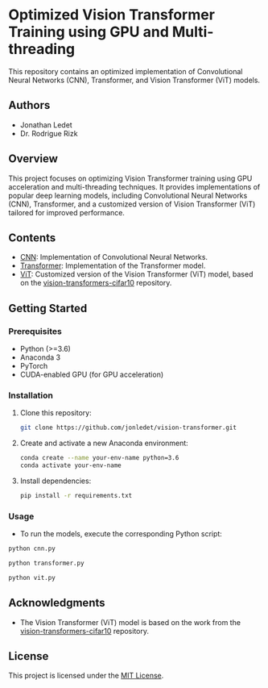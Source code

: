 # Optimized Vision Transformer Training using GPU and Multi-threading

This repository contains an optimized implementation of Convolutional Neural Networks (CNN), Transformer, and Vision Transformer (ViT) models.

## Authors
- Jonathan Ledet
- Dr. Rodrigue Rizk

## Overview

This project focuses on optimizing Vision Transformer training using GPU acceleration and multi-threading techniques. It provides implementations of popular deep learning models, including Convolutional Neural Networks (CNN), Transformer, and a customized version of Vision Transformer (ViT) tailored for improved performance.

## Contents

- [CNN](cnn.py): Implementation of Convolutional Neural Networks.
- [Transformer](transformer.py): Implementation of the Transformer model.
- [ViT](vit.py): Customized version of the Vision Transformer (ViT) model, based on the [vision-transformers-cifar10](https://github.com/kentaroy47/vision-transformers-cifar10) repository.

## Getting Started

### Prerequisites

- Python (>=3.6)
- Anaconda 3
- PyTorch
- CUDA-enabled GPU (for GPU acceleration)

### Installation

1. Clone this repository:

   ```bash
   git clone https://github.com/jonledet/vision-transformer.git
   ```

2. Create and activate a new Anaconda environment:

   ```bash
   conda create --name your-env-name python=3.6
   conda activate your-env-name
   ```

3. Install dependencies:

   ```bash
   pip install -r requirements.txt
   ```

### Usage

- To run the models, execute the corresponding Python script:

```bash
python cnn.py
```

```bash
python transformer.py
```

```bash
python vit.py
```

## Acknowledgments

- The Vision Transformer (ViT) model is based on the work from the [vision-transformers-cifar10](https://github.com/kentaroy47/vision-transformers-cifar10) repository.

## License

This project is licensed under the [MIT License](LICENSE).
